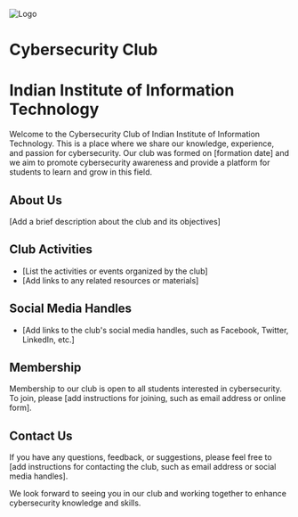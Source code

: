 ![Logo](http://csyclub.iiitkottayam.ac.in/assets/img/CSC_Logo_trans.png)
# Cybersecurity Club 
# Indian Institute of Information Technology

Welcome to the Cybersecurity Club of Indian Institute of Information Technology. This is a place where we share our knowledge, experience, and passion for cybersecurity. Our club was formed on [formation date] and we aim to promote cybersecurity awareness and provide a platform for students to learn and grow in this field.

## About Us

[Add a brief description about the club and its objectives]

## Club Activities

- [List the activities or events organized by the club]
- [Add links to any related resources or materials]

## Social Media Handles

- [Add links to the club's social media handles, such as Facebook, Twitter, LinkedIn, etc.]

## Membership

Membership to our club is open to all students interested in cybersecurity. To join, please [add instructions for joining, such as email address or online form].

## Contact Us

If you have any questions, feedback, or suggestions, please feel free to [add instructions for contacting the club, such as email address or social media handles].

We look forward to seeing you in our club and working together to enhance cybersecurity knowledge and skills.
